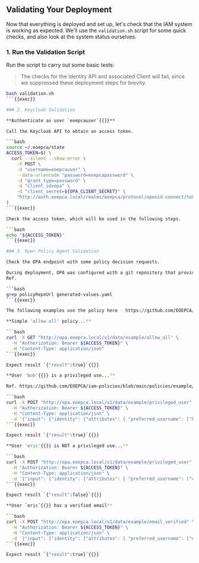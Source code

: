 
## Validating Your Deployment

Now that everything is deployed and set up, let's check that the IAM system is working as expected. We'll use the `validation.sh` script for some quick checks, and also look at the system status ourselves.

### 1. Run the Validation Script

Run the script to carry out some basic tests:

> The checks for the Identity API and associated Client will fail, since we suppressed these deployment steps for brevity.

```bash
bash validation.sh
```{{exec}}

### 2. Keycloak Validation

**Authenticate as user `eoepcauser`{{}}**

Call the Keycloak API to obtain an access token.

```bash
source ~/.eoepca/state
ACCESS_TOKEN=$( \
  curl --silent --show-error \
    -X POST \
    -d "username=eoepcauser" \
    --data-urlencode "password=eoepcapassword" \
    -d "grant_type=password" \
    -d "client_id=opa" \
    -d "client_secret=${OPA_CLIENT_SECRET}" \
    "http://auth.eoepca.local/realms/eoepca/protocol/openid-connect/token" | jq -r '.access_token' \
)
```{{exec}}

Check the access token, which will be used in the following steps.

```bash
echo "${ACCESS_TOKEN}"
```{{exec}}

### 3. Open Policy Agent Validation

Check the OPA endpoint with some policy decision requests.

During deployment, OPA was configured with a git repository that provides its policies - https://github.com/EOEPCA/iam-policies.<br>
Ref.

```bash
grep policyRepoUrl generated-values.yaml
```{{exec}}

The following examples use the policy here - https://github.com/EOEPCA/iam-policies/blob/main/policies/example/policies.rego

**Simple 'allow all' policy...**

```bash
curl -X GET "http://opa.eoepca.local/v1/data/example/allow_all" \
  -H "Authorization: Bearer ${ACCESS_TOKEN}" \
  -H "Content-Type: application/json"
```{{exec}}

Expect result `{"result":true}`{{}}

**User 'bob'{{}} is a privileged use...**

Ref. https://github.com/EOEPCA/iam-policies/blob/main/policies/example/data.json

```bash
curl -X POST "http://opa.eoepca.local/v1/data/example/privileged_user" \
  -H "Authorization: Bearer ${ACCESS_TOKEN}" \
  -H "Content-Type: application/json" \
  -d '{"input": {"identity": {"attributes": { "preferred_username": ["bob"]}}}}'
```{{exec}}

Expect result `{"result":true}`{{}}

**User 'eric'{{}} is NOT a privileged use...**

```bash
curl -X POST "http://opa.eoepca.local/v1/data/example/privileged_user" \
  -H "Authorization: Bearer ${ACCESS_TOKEN}" \
  -H "Content-Type: application/json" \
  -d '{"input": {"identity": {"attributes": { "preferred_username": ["eric"]}}}}'
```{{exec}}

Expect result `{"result":false}`{{}}

**User `eric`{{}} has a verified email**

```bash
curl -X POST "http://opa.eoepca.local/v1/data/example/email_verified" \
  -H "Authorization: Bearer ${ACCESS_TOKEN}" \
  -H "Content-Type: application/json" \
  -d '{"input": {"identity": {"attributes": { "preferred_username": ["eric"], "email_verified": ["true"]}}}}'
```{{exec}}

Expect result `{"result":true}`{{}}
